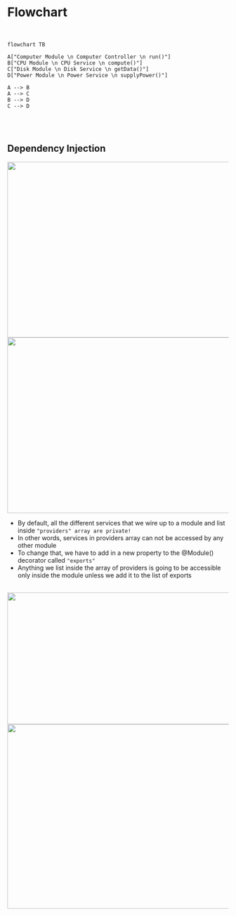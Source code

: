 # Flowchart

<br>

```mermaid
flowchart TB

A["Computer Module \n Computer Controller \n run()"]
B["CPU Module \n CPU Service \n compute()"]
C["Disk Module \n Disk Service \n getData()"]
D["Power Module \n Power Service \n supplyPower()"]

A --> B
A --> C
B --> D
C --> D

```

<br>
<br>

## Dependency Injection

<image width="600px" height="400px" src="./public/di_inside_module.png">

<br>

<image width="600px" height="400px" src="./public/di_between_module.png">

<br>

-   By default, all the different services that we wire up to a module and list inside `"providers" array are private!`
-   In other words, services in providers array can not be accessed by any other module
-   To change that, we have to add in a new property to the @Module() decorator called `"exports"`
-   Anything we list inside the array of providers is going to be accessible only inside the module unless we add it to the list of exports

<br>

<image width="600px" height="300px" src="./public/di_desc1.png">

<br>

<image width="600px" height="420px" src="./public/di_desc2.png">
